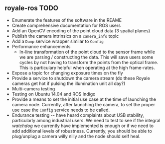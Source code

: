 royale-ros TODO
---------------

* Enumerate the features of the software in the REAME
* Create comprehensive documentation for ROS users
* Add an OpenCV encoding of the point cloud data (3 spatial planes)
* Publish the camera intrinsics on a `camera_info` topic
* Add a `Dump` service wrapper similar to `Config`
* Performance enhancements
  * In-line transformation of the point cloud to the sensor frame while we are
    parsing / constructing the data. This will save users some cycles by not
    having to transform the points from the optical frame. This is particulary
    helpful when operating at the high frame-rates.
* Expose a topic for changing exposure times on the fly
* Provide a service to shutdown the camera stream (do these Royale cameras get
  hot if pulsing the illumination unit all day?)
* Multi-camera testing
* Testing on Ubuntu 14.04 and ROS Indigo
* Provide a means to set the initial use case at the time of launching the
  camera node. Currently, after launching the camera, to set the proper use
  case the `Config` service needs to be called.
* Endurance testing -- have heard complaints about USB stability, particularly
  among industrial users. We need to test to see if the integral _watchdog_ we
  currently have implemented is enough or if we need to add additional levels
  of robustness. Currently, you should be able to plug/unplug a camera willy
  nilly and the node should self heal.
